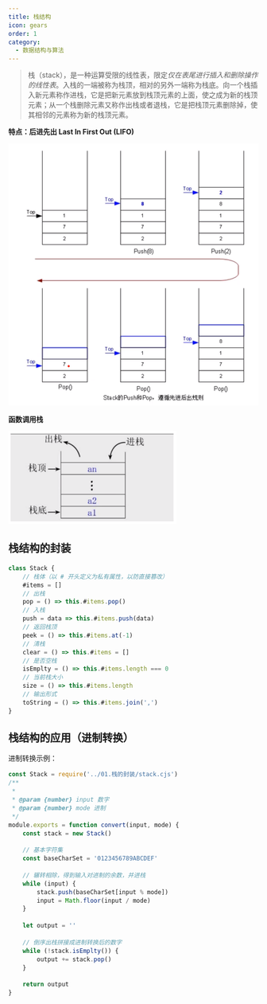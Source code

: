 ```yaml
---
title: 栈结构
icon: gears
order: 1
category:
  - 数据结构与算法
---
```


> 栈（stack），是一种运算受限的线性表，限定*仅在表尾进行插入和删除操作的线性表*。入栈的一端被称为栈顶，相对的另外一端称为栈底。向一个栈插入新元素称作进栈，它是把新元素放到栈顶元素的上面，使之成为新的栈顶元素；从一个栈删除元素又称作出栈或者退栈，它是把栈顶元素删除掉，使其相邻的元素称为新的栈顶元素。

**特点：后进先出 Last In First Out (LIFO)**

<img src="../../../.vuepress/public/assets/images/dataStructure/image-20230503215901052-1705847565766-1.png" alt="image-20230503215901052" style="zoom: 67%;" />

**函数调用栈**

<img src="../../../.vuepress/public/assets/images/dataStructure/image-20230503220103789-1705847565766-2.png" alt="image-20230503220103789" style="zoom: 33%;" />

## 栈结构的封装

````javascript
class Stack {
    // 栈体（以 # 开头定义为私有属性，以防直接篡改）
    #items = []
    // 出栈
    pop = () => this.#items.pop()
    // 入栈
    push = data => this.#items.push(data)
    // 返回栈顶
    peek = () => this.#items.at(-1)
    // 清栈
    clear = () => this.#items = []
    // 是否空栈
    isEmplty = () => this.#items.length === 0
    // 当前栈大小
    size = () => this.#items.length
    // 输出形式
    toString = () => this.#items.join(',')
}
````

## 栈结构的应用（进制转换）

进制转换示例：

````javascript
const Stack = require('../01.栈的封装/stack.cjs')
/**
 * 
 * @param {number} input 数字
 * @param {number} mode 进制
 */
module.exports = function convert(input, mode) {
    const stack = new Stack()

    // 基本字符集
    const baseCharSet = '0123456789ABCDEF'
    
    // 辗转相除，得到输入对进制的余数，并进栈
    while (input) {
        stack.push(baseCharSet[input % mode])
        input = Math.floor(input / mode)
    }

    let output = ''

    // 倒序出栈拼接成进制转换后的数字
    while (!stack.isEmplty()) {
        output += stack.pop()
    }

    return output
}
````